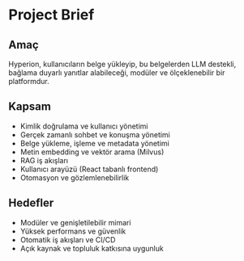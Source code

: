 # Project Brief

## Amaç
Hyperion, kullanıcıların belge yükleyip, bu belgelerden LLM destekli, bağlama duyarlı yanıtlar alabileceği, modüler ve ölçeklenebilir bir platformdur.

## Kapsam
- Kimlik doğrulama ve kullanıcı yönetimi
- Gerçek zamanlı sohbet ve konuşma yönetimi
- Belge yükleme, işleme ve metadata yönetimi
- Metin embedding ve vektör arama (Milvus)
- RAG iş akışları
- Kullanıcı arayüzü (React tabanlı frontend)
- Otomasyon ve gözlemlenebilirlik

## Hedefler
- Modüler ve genişletilebilir mimari
- Yüksek performans ve güvenlik
- Otomatik iş akışları ve CI/CD
- Açık kaynak ve topluluk katkısına uygunluk 
